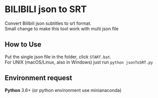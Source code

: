 # BILIBILI json to SRT

Convert Bilibili json subtitles to srt format. <br>
Small change to make this tool work with multi json file

## How to Use
Put the single json file in the folder, click `START.bat`. <br>
For UNIX (macOS/Linux, also in Windows) just run `python jsonToSRT.py`

## Environment request
**Python** 3.6+ (or python environment use minianaconda)
